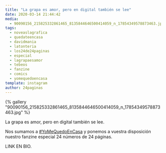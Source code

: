 ```yaml
---
title: "La grapa es amor, pero en digital también se lee"
date: 2020-03-14 21:44:42
media: 
  - 90090156_215825332861465_8135844646500414059_n_17854349578873463.jpg
tags: 
  - noveaslagrafica
  - quedateencasa
  - davidmania
  - latonteria
  - los24de24paginas
  - especial
  - lagrapaesamor
  - tebeos
  - fanzine
  - comics
  - yomequedoencasa
template: instagram
author: 24paginas
---
```


{% gallery "90090156_215825332861465_8135844646500414059_n_17854349578873463.jpg" %}

La grapa es amor, pero en digital también se lee.

Nos sumamos a [#YoMeQuedoEnCasa](/tags/yomequedoencasa) y ponemos a vuestra disposición nuestro fanzine especial 24 números de 24 páginas.

LINK EN BIO.
